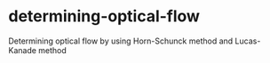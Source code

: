 # determining-optical-flow
Determining optical flow by using Horn-Schunck method and Lucas-Kanade method
